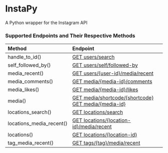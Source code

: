 # InstaPy

A Python wrapper for the Instagram API

### Supported Endpoints and Their Respective Methods
Method | Endpoint
:---|:---
handle_to_id() | [GET users/search](https://www.instagram.com/developer/endpoints/users/)
self_followed_by() | [GET users/self/followed-by](https://www.instagram.com/developer/endpoints/relationships/)
media_recent() | [GET users/{user-id}/media/recent](https://www.instagram.com/developer/endpoints/users/)
media_comments() | [GET media/{media-id}/comments](https://www.instagram.com/developer/endpoints/comments/)
media_likes() | [GET media/{media-id}/likes](https://www.instagram.com/developer/endpoints/likes/)
media() | [GET media/shortcode/{shortcode}](https://www.instagram.com/developer/endpoints/media/)<br>[GET media/{media-id}](https://www.instagram.com/developer/endpoints/media/)
locations_search() | [GET locations/search](https://www.instagram.com/developer/endpoints/locations/)
locations_media_recent() | [GET locations/{location-id}/media/recent](https://www.instagram.com/developer/endpoints/locations/)
locations() | [GET locations/{location-id}](https://www.instagram.com/developer/endpoints/locations/)
tag_media_recent() | [GET tags/{tag}/media/recent](https://www.instagram.com/developer/endpoints/locations/)
